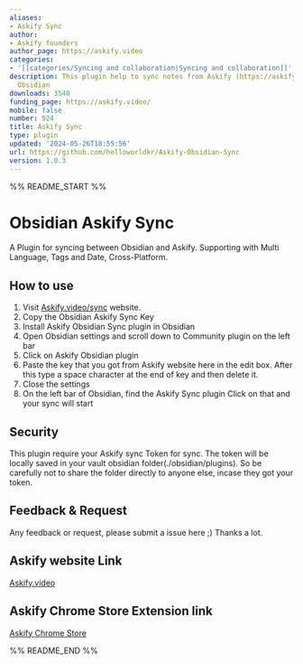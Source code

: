```yaml
---
aliases:
- Askify Sync
author:
- Askify founders
author_page: https://askify.video
categories:
- '[[categories/Syncing and collaboration|Syncing and collaboration]]'
description: This plugin help to sync notes from Askify (https://askify.video/) to
  Obsidian
downloads: 3540
funding_page: https://askify.video/
mobile: false
number: 924
title: Askify Sync
type: plugin
updated: '2024-05-26T18:55:56'
url: https://github.com/helloworldkr/Askify-Obsidian-Sync
version: 1.0.3
---
```


%% README_START %%

# Obsidian Askify Sync
A Plugin for syncing between Obsidian and Askify. Supporting with Multi Language, Tags and Date, Cross-Platform. 

## How to use
1. Visit [Askify.video/sync](https://askify.video/sync) website.
2. Copy the Obsidian Askify Sync Key
3. Install Askify Obsidian Sync plugin in Obsidian
4. Open Obsidian settings and scroll down to Community plugin on the left bar
5. Click on Askify Obsidian plugin
6. Paste the key that you got from Askify website here in the edit box. After this type a space character at the end of key and then delete it.
7. Close the settings
8. On the left bar of Obsidian, find the Askify Sync plugin Click on that and your sync will start


## Security

This plugin require your Askify sync Token for sync. The token will be locally saved in your vault obsidian folder(./obsidian/plugins). So be carefully not to share the folder directly to anyone else, incase they got your token.

## Feedback & Request

Any feedback or request, please submit a issue here ;)
Thanks a lot.

## Askify website Link
[Askify.video](https://askify.video/)

## Askify Chrome Store Extension link
 [Askify Chrome Store ](https://chrome.google.com/webstore/detail/askify-youtube-notes/njdhimdgnbonemdigklhjeallomiipec)

%% README_END %%